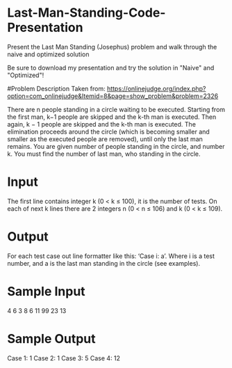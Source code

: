 # Last-Man-Standing-Code-Presentation
Present the Last Man Standing (Josephus) problem and walk through the naive and optimized solution

Be sure to download my presentation and try the solution in "Naive" and "Optimized"!


#Problem Description
Taken from: https://onlinejudge.org/index.php?option=com_onlinejudge&Itemid=8&page=show_problem&problem=2326

There are n people standing in a circle waiting to be executed. Starting from the first man, k−1 people
are skipped and the k-th man is executed. Then again, k − 1 people are skipped and the k-th man is
executed. The elimination proceeds around the circle (which is becoming smaller and smaller as the
executed people are removed), until only the last man remains.
You are given number of people standing in the circle, and number k. You must find the number
of last man, who standing in the circle.

# Input
The first line contains integer k (0 < k ≤ 100), it is the number of tests. On each of next k lines there
are 2 integers n (0 < n ≤ 106) and k (0 < k ≤ 109).

# Output
For each test case out line formatter like this: ‘Case i: a’. Where i is a test number, and a is the
last man standing in the circle (see examples).

# Sample Input
4
6 3
8 6
11 99
23 13

# Sample Output
Case 1: 1
Case 2: 1
Case 3: 5
Case 4: 12

